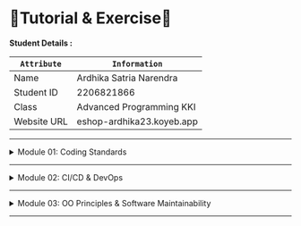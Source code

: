 # 📝Tutorial & Exercise📝

**Student Details :**

|  `Attribute`  | `Information`              |
|---------------|----------------------------|
| Name          | Ardhika Satria Narendra    |
| Student ID    | 2206821866                 |
| Class         | Advanced Programming KKI   |
| Website URL   | eshop-ardhika23.koyeb.app  |

---
<details>
<summary>Module 01: Coding Standards</summary>

## Questions and Answers

### -> Reflection 1 
When adding two new features to our Spring Boot application, I focused on writing clean code. I chose meaningful names for classes, methods, and variables to make the code easy to read and maintain. I made sure each function had a single purpose, which simplified debugging and testing. I also prioritized security by validating inputs to block injection attacks and encoding outputs to prevent XSS vulnerabilities. However, I later realized that our error handling could be better. By developing a more thorough exception handling strategy to address potential edge cases, we can enhance the robustness of our code and ensure it fails gracefully, thereby strengthening the application's security.

### -> Reflection 2

1. After creating unit tests, my confidence in the features' reliability and accuracy increased. Ideally, the number of unit tests for each class should cover all possible paths, including positive, negative, and edge case scenarios. Checking code coverage can indicate how comprehensive our tests are, but reaching 100% coverage doesn't mean our code is without flaws. It only shows that tests have run through every line of code, not necessarily capturing every possible scenario or combination of inputs. Therefore, while it's good to aim for high code coverage, it's more important to craft our tests carefully to explore various logical routes and potential errors.

2. In developing our new functional test suite that checks the product list's item count, I noticed that repeating setup steps and using the same variables across tests could clutter our code, leading to redundancy and making maintenance harder. This repetition goes against the DRY (Don't Repeat Yourself) principle and adds unnecessary complexity. To tackle this, I plan to consolidate common setup tasks and variables into a single base class or a setup method, marked with @Before or @BeforeEach, depending on which testing framework we're using. This strategy encourages reusing code, minimizes duplication, and helps keep our test suite clean and easy to manage.

</details>

---

<details>
<summary>Module 02: CI/CD & DevOps</summary>

## Questions and Answers

### -> Reflection 

1. During the exercise, I came across a few code quality issues that needed my attention. One problem was incomplete test coverage, especially in the repository and controller classes. To tackle this, I added more test cases to cover functionalities that were not tested initially, making sure our code has comprehensive coverage. Another issue popped up in what seemed like a simple closing curly bracket. On closer inspection, I realized the importance of a specific test case for scenarios where the product ID is not found. This improvement enhances the application's robustness.I also addressed the quality issue of an unused import. It was a quick fix, I simply delete the unnecessary import in Product.java. To tidy things up, I also removed some other unused imports in different files, making the code cleaner.

2. In my situation, the current solution meets the requirements of CI/CD. It fit the requirements of CI because I integrated my programme using testing tools such as OSSF Scorecard, JUnit, JaCoCo, and SonarCloud. Following the integration process, my app continuously distributes the most recent version of the app based on the repository, which meets the criteria of continuous deployment.

</details>

---

<details>
<summary>Module 03: OO Principles & Software Maintainability</summary>

## Questions and Answers

### -> Reflection

1. Explain what principles you apply to your project!

In the project, I apply the following SOLID principles:

- Single Responsibility Principle (SRP): Each class has a single reason to change, focusing on a single aspect of the system. For instance, the CarRepository class is dedicated to handling database operations for car entities, including creating, reading, updating, and deleting records.

- Open/Closed Principle (OCP): The system is designed to allow for extensions without modifying existing code. For example, the ProductService class's method for creating products is designed to handle new product IDs in a flexible manner, allowing for easy addition of new functionality.

- Liskov Substitution Principle (LSP): We ensure that subclasses can replace their superclass without affecting the application's correctness. This is exemplified by maintaining clear separation and functionality between CarController and ProductController, avoiding inheritance where it's not necessary to ensure substitutability.


2. Explain the advantages of applying SOLID principles to your project with examples.

Applying SOLID principles offers several advantages:

- Improved maintainability: By adhering to SRP, for example, the CarRepository class is focused solely on persistence operations related to cars. This makes it easier to understand, maintain, and modify without impacting other areas of the system.

- Enhanced scalability: The OCP facilitates the addition of new features without altering existing code. In the case of ProductService, new types of products can be added to the system with minimal changes, supporting scalability.

- Greater flexibility in development: LSP ensures that the system's components are interchangeable. For example, by separating CarController and ProductController, developers can introduce new controllers for different product types without altering the existing logic, providing flexibility.

3. Explain the disadvantages of not applying SOLID principles to your project with examples.

Not applying SOLID principles can lead to several disadvantages:

- Increased complexity and maintenance challenges: Without SRP, a class handling multiple responsibilities becomes complex and harder to maintain. Changes in one functionality might require changes in unrelated features, increasing the risk of bugs.

- Difficulty in extending functionality: Ignoring OCP means the system is not prepared for extensions without modifications to existing code. This can lead to a brittle architecture where adding new features requires changing existing functionalities, potentially introducing errors.

- Reduced flexibility and more fragile design: Not adhering to LSP can result in a design where subclasses cannot effectively replace their superclass, limiting the system's flexibility. This rigid structure makes it harder to evolve the system over time, as changes in base classes could necessitate widespread modifications throughout the codebase.

</details>

---
